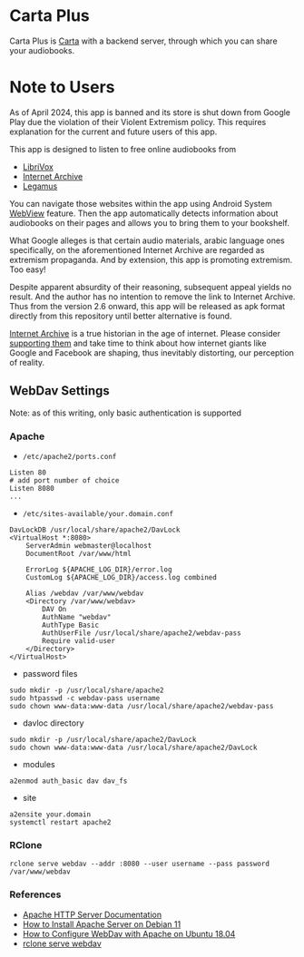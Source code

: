 # Carta Plus

Carta Plus is [Carta](https://github.com/innomatica/carta) with a backend server, through
which you can share your audiobooks.

# Note to Users

As of April 2024, this app is banned and its store is shut down from Google Play due the violation of their Violent Extremism policy. This requires explanation for the current and future users of this app.

This app is designed to listen to free online audiobooks from

- [LibriVox](https://librivox.org/)
- [Internet Archive](https://archive.org/)
- [Legamus](https://legamus.eu/blog/)

You can navigate those websites within the app using Android System [WebView](https://en.wikipedia.org/wiki/WebView) feature. Then the app automatically detects information about audiobooks on their pages and allows you to bring them to your bookshelf.

What Google alleges is that certain audio materials, arabic language ones specifically, on the aforementioned Internet Archive are regarded as extremism propaganda. And by extension, this app is promoting extremism. Too easy!

Despite apparent absurdity of their reasoning, subsequent appeal yields no result. And the author has no intention to remove the link to Internet Archive. Thus from the version 2.6 onward, this app will be released as apk format directly from this repository until better alternative is found.

[Internet Archive](https://archive.org/) is a true historian in the age of internet. Please consider [supporting them](https://archive.org/donate?origin=iawww-TopNavDonateButton) and take time to think about how internet giants like Google and Facebook are shaping, thus inevitably distorting, our perception of reality.

## WebDav Settings

Note: as of this writing, only basic authentication is supported

### Apache

- `/etc/apache2/ports.conf`

```
Listen 80
# add port number of choice
Listen 8080
...
```

- `/etc/sites-available/your.domain.conf`

```
DavLockDB /usr/local/share/apache2/DavLock
<VirtualHost *:8080>
	ServerAdmin webmaster@localhost
	DocumentRoot /var/www/html

	ErrorLog ${APACHE_LOG_DIR}/error.log
	CustomLog ${APACHE_LOG_DIR}/access.log combined

	Alias /webdav /var/www/webdav
	<Directory /var/www/webdav>
		DAV On
		AuthName "webdav"
		AuthType Basic
		AuthUserFile /usr/local/share/apache2/webdav-pass
		Require valid-user
	</Directory>
</VirtualHost>
```

- password files

```
sudo mkdir -p /usr/local/share/apache2
sudo htpasswd -c webdav-pass username
sudo chown www-data:www-data /usr/local/share/apache2/webdav-pass
```

- davloc directory

```
sudo mkdir -p /usr/local/share/apache2/DavLock
sudo chown www-data:www-data /usr/local/share/apache2/DavLock
```

- modules

```
a2enmod auth_basic dav dav_fs
```

- site

```
a2ensite your.domain
systemctl restart apache2
```

### RClone

```
rclone serve webdav --addr :8080 --user username --pass password /var/www/webdav
```

### References

- [Apache HTTP Server Documentation](https://httpd.apache.org/docs/current/)
- [How to Install Apache Server on Debian 11](https://www.digitalocean.com/community/tutorials/how-to-install-the-apache-web-server-on-debian-11)
- [How to Configure WebDav with Apache on Ubuntu 18.04](https://www.digitalocean.com/community/tutorials/how-to-configure-webdav-access-with-apache-on-ubuntu-18-04)
- [rclone serve webdav](https://rclone.org/commands/rclone_serve_webdav/)
